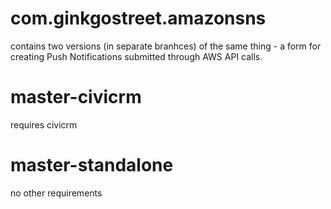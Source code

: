 # com.ginkgostreet.amazonsns

contains two versions (in separate branhces) of the same thing - a form for creating Push Notifications submitted through AWS API calls.

# master-civicrm
requires civicrm

# master-standalone
no other requirements
